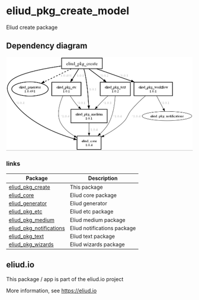 # eliud_pkg_create_model

Eliud create package

## Dependency diagram

![Dependency diagram](https://github.com/eliudio/eliud_pkg_create/raw/main/depends.jpg)

### links
|Package                                                                    |Description                                            |
|---------------------------------------------------------------------------|-------------------------------------------------------|
|[eliud_pkg_create](https://pub.dev/packages/eliud_pkg_create)              | This package                                          |
|[eliud_core](https://pub.dev/packages/eliud_core)                          | Eliud core package                                    |
|[eliud_generator](https://pub.dev/packages/eliud_generator)                | Eliud generator                                       |
|[eliud_pkg_etc](https://pub.dev/packages/eliud_pkg_etc)                    | Eliud etc package                                     |
|[eliud_pkg_medium](https://pub.dev/packages/eliud_pkg_medium)              | Eliud medium package                                  |
|[eliud_pkg_notifications](https://pub.dev/packages/eliud_pkg_notifications)| Eliud notifications package                           |
|[eliud_pkg_text](https://pub.dev/packages/eliud_pkg_text)                  | Eliud text package                                    |
|[eliud_pkg_wizards](https://pub.dev/packages/eliud_pkg_wizards)            | Eliud wizards package                                 |

## eliud.io

This package / app is part of the eliud.io project

More information, see https://eliud.io
